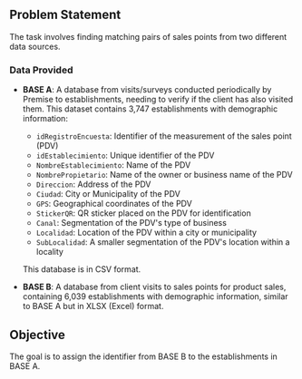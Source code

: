 ## Problem Statement

The task involves finding matching pairs of sales points from two different data sources.

### Data Provided

- **BASE A**: A database from visits/surveys conducted periodically by Premise to establishments, needing to verify if the client has also visited them. This dataset contains 3,747 establishments with demographic information:

  - `idRegistroEncuesta`: Identifier of the measurement of the sales point (PDV)
  - `idEstablecimiento`: Unique identifier of the PDV
  - `NombreEstablecimiento`: Name of the PDV
  - `NombrePropietario`: Name of the owner or business name of the PDV
  - `Direccion`: Address of the PDV
  - `Ciudad`: City or Municipality of the PDV
  - `GPS`: Geographical coordinates of the PDV
  - `StickerQR`: QR sticker placed on the PDV for identification
  - `Canal`: Segmentation of the PDV's type of business
  - `Localidad`: Location of the PDV within a city or municipality
  - `SubLocalidad`: A smaller segmentation of the PDV's location within a locality

  This database is in CSV format.

- **BASE B**: A database from client visits to sales points for product sales, containing 6,039 establishments with demographic information, similar to BASE A but in XLSX (Excel) format.

## Objective

The goal is to assign the identifier from BASE B to the establishments in BASE A.


